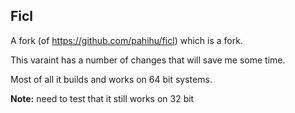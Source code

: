 ## Ficl ##

A fork (of https://github.com/pahihu/ficl) which is a fork.

This varaint has a number of changes that will save me some time.

Most of all it builds and works on 64 bit systems.

**Note:** need to test that it still works on 32 bit